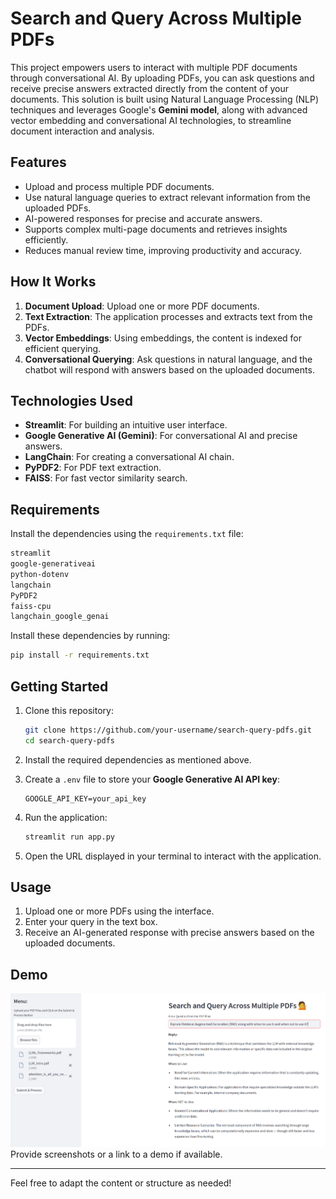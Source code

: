 # Search and Query Across Multiple PDFs  

This project empowers users to interact with multiple PDF documents through conversational AI. By uploading PDFs, you can ask questions and receive precise answers extracted directly from the content of your documents. This solution is built using Natural Language Processing (NLP) techniques and leverages Google's **Gemini model**, along with advanced vector embedding and conversational AI technologies, to streamline document interaction and analysis.  

## Features  

- Upload and process multiple PDF documents.  
- Use natural language queries to extract relevant information from the uploaded PDFs.  
- AI-powered responses for precise and accurate answers.  
- Supports complex multi-page documents and retrieves insights efficiently.  
- Reduces manual review time, improving productivity and accuracy.  

## How It Works  

1. **Document Upload**: Upload one or more PDF documents.  
2. **Text Extraction**: The application processes and extracts text from the PDFs.  
3. **Vector Embeddings**: Using embeddings, the content is indexed for efficient querying.  
4. **Conversational Querying**: Ask questions in natural language, and the chatbot will respond with answers based on the uploaded documents.  

## Technologies Used  

- **Streamlit**: For building an intuitive user interface.  
- **Google Generative AI (Gemini)**: For conversational AI and precise answers.  
- **LangChain**: For creating a conversational AI chain.  
- **PyPDF2**: For PDF text extraction.  
- **FAISS**: For fast vector similarity search.  

## Requirements  

Install the dependencies using the `requirements.txt` file:  

```bash  
streamlit  
google-generativeai  
python-dotenv  
langchain  
PyPDF2  
faiss-cpu  
langchain_google_genai  
```  

Install these dependencies by running:  

```bash  
pip install -r requirements.txt  
```  

## Getting Started  

1. Clone this repository:  

   ```bash  
   git clone https://github.com/your-username/search-query-pdfs.git  
   cd search-query-pdfs  
   ```  

2. Install the required dependencies as mentioned above.  

3. Create a `.env` file to store your **Google Generative AI API key**:  
   ```  
   GOOGLE_API_KEY=your_api_key  
   ```  

4. Run the application:  
   ```bash  
   streamlit run app.py  
   ```  

5. Open the URL displayed in your terminal to interact with the application.  

## Usage  

1. Upload one or more PDFs using the interface.  
2. Enter your query in the text box.  
3. Receive an AI-generated response with precise answers based on the uploaded documents.  

## Demo  
![Project Screenshot](./images/qa_system_ui.png) 
Provide screenshots or a link to a demo if available.  

---  

Feel free to adapt the content or structure as needed!
